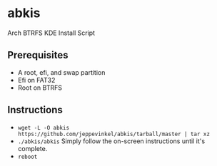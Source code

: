 # abkis
Arch BTRFS KDE Install Script


## Prerequisites
- A root, efi, and swap partition
- Efi on FAT32
- Root on BTRFS

## Instructions

- `wget -L -O abkis https://github.com/jeppevinkel/abkis/tarball/master | tar xz`
- `./abkis/abkis`
Simply follow the on-screen instructions until it's complete.
- `reboot`
